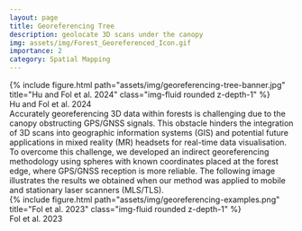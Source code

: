 ```yaml
---
layout: page
title: Georeferencing Tree
description: geolocate 3D scans under the canopy
img: assets/img/Forest_Georeferenced_Icon.gif
importance: 2
category: Spatial Mapping
---
```

<div class="row">
    <div class="col-sm mt-3 mt-md-0">
        {% include figure.html path="assets/img/georeferencing-tree-banner.jpg" title="Hu and Fol et al. 2024" class="img-fluid rounded z-depth-1" %}
    </div>
</div>
<div class="caption">
    Hu and Fol et al. 2024
</div>
Accurately georeferencing 3D data within forests is challenging due to the canopy obstructing GPS/GNSS signals. This obstacle hinders the integration of 3D scans into geographic information systems (GIS) and potential future applications in mixed reality (MR) headsets for real-time data visualisation. To overcome this challenge, we developed an indirect georeferencing methodology using spheres with known coordinates placed at the forest edge, where GPS/GNSS reception is more reliable. The following image illustrates the results we obtained when our method was applied to mobile and stationary laser scanners (MLS/TLS).

<div class="row">
    <div class="col-sm mt-3 mt-md-0">
        {% include figure.html path="assets/img/georeferencing-examples.png" title="Fol et al. 2023" class="img-fluid rounded z-depth-1" %}
    </div>
</div>
<div class="caption">
   Fol et al. 2023
</div>
